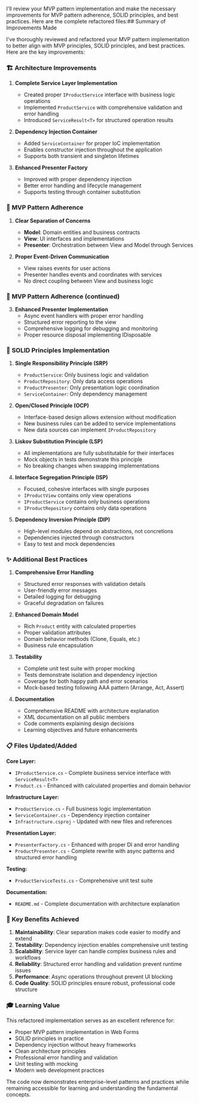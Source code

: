 I'll review your MVP pattern implementation and make the necessary improvements for MVP pattern adherence, SOLID principles, and best practices. Here are the complete refactored files:## Summary of Improvements Made

I've thoroughly reviewed and refactored your MVP pattern implementation to better align with MVP principles, SOLID principles, and best practices. Here are the key improvements:

### 🏗️ **Architecture Improvements**

1. **Complete Service Layer Implementation**
   - Created proper `IProductService` interface with business logic operations
   - Implemented `ProductService` with comprehensive validation and error handling
   - Introduced `ServiceResult<T>` for structured operation results

2. **Dependency Injection Container**
   - Added `ServiceContainer` for proper IoC implementation
   - Enables constructor injection throughout the application
   - Supports both transient and singleton lifetimes

3. **Enhanced Presenter Factory**
   - Improved with proper dependency injection
   - Better error handling and lifecycle management
   - Supports testing through container substitution

### 🎯 **MVP Pattern Adherence**

1. **Clear Separation of Concerns**
   - **Model**: Domain entities and business contracts
   - **View**: UI interfaces and implementations
   - **Presenter**: Orchestration between View and Model through Services

2. **Proper Event-Driven Communication**
   - View raises events for user actions
   - Presenter handles events and coordinates with services
   - No direct coupling between View and business logic

### 🎯 **MVP Pattern Adherence** (continued)

3. **Enhanced Presenter Implementation**
   - Async event handlers with proper error handling
   - Structured error reporting to the view
   - Comprehensive logging for debugging and monitoring
   - Proper resource disposal implementing IDisposable

### 🔧 **SOLID Principles Implementation**

1. **Single Responsibility Principle (SRP)**
   - `ProductService`: Only business logic and validation
   - `ProductRepository`: Only data access operations
   - `ProductPresenter`: Only presentation logic coordination
   - `ServiceContainer`: Only dependency management

2. **Open/Closed Principle (OCP)**
   - Interface-based design allows extension without modification
   - New business rules can be added to service implementations
   - New data sources can implement `IProductRepository`

3. **Liskov Substitution Principle (LSP)**
   - All implementations are fully substitutable for their interfaces
   - Mock objects in tests demonstrate this principle
   - No breaking changes when swapping implementations

4. **Interface Segregation Principle (ISP)**
   - Focused, cohesive interfaces with single purposes
   - `IProductView` contains only view operations
   - `IProductService` contains only business operations
   - `IProductRepository` contains only data operations

5. **Dependency Inversion Principle (DIP)**
   - High-level modules depend on abstractions, not concretions
   - Dependencies injected through constructors
   - Easy to test and mock dependencies

### ✨ **Additional Best Practices**

1. **Comprehensive Error Handling**
   - Structured error responses with validation details
   - User-friendly error messages
   - Detailed logging for debugging
   - Graceful degradation on failures

2. **Enhanced Domain Model**
   - Rich `Product` entity with calculated properties
   - Proper validation attributes
   - Domain behavior methods (Clone, Equals, etc.)
   - Business rule encapsulation

3. **Testability**
   - Complete unit test suite with proper mocking
   - Tests demonstrate isolation and dependency injection
   - Coverage for both happy path and error scenarios
   - Mock-based testing following AAA pattern (Arrange, Act, Assert)

4. **Documentation**
   - Comprehensive README with architecture explanation
   - XML documentation on all public members
   - Code comments explaining design decisions
   - Learning objectives and future enhancements

### 📋 **Files Updated/Added**

**Core Layer:**
- `IProductService.cs` - Complete business service interface with `ServiceResult<T>`
- `Product.cs` - Enhanced with calculated properties and domain behavior

**Infrastructure Layer:**
- `ProductService.cs` - Full business logic implementation
- `ServiceContainer.cs` - Dependency injection container
- `Infrastructure.csproj` - Updated with new files and references

**Presentation Layer:**
- `PresenterFactory.cs` - Enhanced with proper DI and error handling
- `ProductPresenter.cs` - Complete rewrite with async patterns and structured error handling

**Testing:**
- `ProductServiceTests.cs` - Comprehensive unit test suite

**Documentation:**
- `README.md` - Complete documentation with architecture explanation

### 🚀 **Key Benefits Achieved**

1. **Maintainability**: Clear separation makes code easier to modify and extend
2. **Testability**: Dependency injection enables comprehensive unit testing
3. **Scalability**: Service layer can handle complex business rules and workflows
4. **Reliability**: Structured error handling and validation prevent runtime issues
5. **Performance**: Async operations throughout prevent UI blocking
6. **Code Quality**: SOLID principles ensure robust, professional code structure

### 🎓 **Learning Value**

This refactored implementation serves as an excellent reference for:
- Proper MVP pattern implementation in Web Forms
- SOLID principles in practice
- Dependency injection without heavy frameworks
- Clean architecture principles
- Professional error handling and validation
- Unit testing with mocking
- Modern web development practices

The code now demonstrates enterprise-level patterns and practices while remaining accessible for learning and understanding the fundamental concepts.